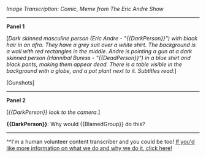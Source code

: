 *Image Transcription: Comic, Meme from The Eric Andre Show*

---

**Panel 1**

[*Dark skinned masculine person (Eric Andre - "{{DarkPerson}}") with black hair in an afro. They have a grey suit over a white shirt. The background is a wall with red rectangles in the middle. Andre is pointing a gun at a dark skinned person (Hannibal Buress - "{{DeadPerson}}") in a blue shirt and black pants, making them appear dead. There is a table visible in the background with a globe, and a pot plant next to it. Subtitles read:*]

[Gunshots]

---

**Panel 2**

[*{{DarkPerson}} look to the camera.*]

**{{DarkPerson}}**: Why would {{BlamedGroup}} do this?

---

^^I'm&#32;a&#32;human&#32;volunteer&#32;content&#32;transcriber&#32;and&#32;you&#32;could&#32;be&#32;too!&#32;[If&#32;you'd&#32;like&#32;more&#32;information&#32;on&#32;what&#32;we&#32;do&#32;and&#32;why&#32;we&#32;do&#32;it,&#32;click&#32;here!](https://www.reddit.com/r/TranscribersOfReddit/wiki/index)
